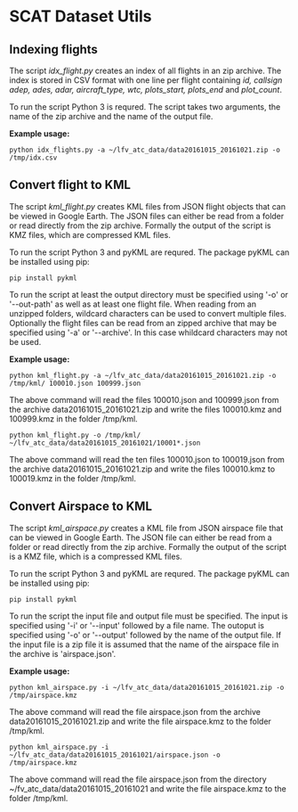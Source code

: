 # SCAT Dataset Utils

## Indexing flights
The script *idx_flight.py* creates an index of all flights in an zip archive. The index is stored in CSV format with one line per flight containing *id, callsign	adep, ades, adar, aircraft_type, wtc, plots_start, plots_end* and *plot_count*.

To run the script Python 3 is requred. The script takes two arguments, the name of the zip archive and the name of the output file. 

**Example usage:**
```
python idx_flights.py -a ~/lfv_atc_data/data20161015_20161021.zip -o /tmp/idx.csv
```

## Convert flight to KML
The script *kml_flight.py* creates KML files from JSON flight objects that can be viewed in Google Earth. The JSON files can either be read from a folder or read directly from the zip archive. Formally the output of the script is KMZ files, which are compressed KML files.

To run the script Python 3 and pyKML are requred. The package pyKML can be installed using pip:
```
pip install pykml
```

To run the script at least the output directory must be specified using '-o' or '--out-path' as well as at least one flight file. When reading from an unzipped folders, wildcard characters can be used to convert multiple files. Optionally the flight files can be read from an zipped archive that may be specified using '-a' or '--archive'. In this case whildcard characters may not be used.

**Example usage:**
```
python kml_flight.py -a ~/lfv_atc_data/data20161015_20161021.zip -o /tmp/kml/ 100010.json 100999.json
```
The above command will read the files 100010.json and 100999.json from the archive data20161015_20161021.zip and write the files 100010.kmz and 100999.kmz in the folder /tmp/kml.


```
python kml_flight.py -o /tmp/kml/ ~/lfv_atc_data/data20161015_20161021/10001*.json
```
The above command will read the ten files 100010.json to 100019.json from the archive data20161015_20161021.zip and write the files 100010.kmz to 100019.kmz in the folder /tmp/kml.

## Convert Airspace to KML
The script *kml_airspace.py* creates a KML file from JSON airspace file that can be viewed in Google Earth. The JSON file can either be read from a folder or read directly from the zip archive. Formally the output of the script is a KMZ file, which is a compressed KML files.

To run the script Python 3 and pyKML are requred. The package pyKML can be installed using pip:
```
pip install pykml
```

To run the script the input file and output file must be specified. The input is specified using '-i' or '--input' followed by a file name. The outoput is specified using '-o' or '--output' followed by the name of the output file. If the input file is a zip file it is assumed that the name of the airspace file in the archive is 'airspace.json'.

**Example usage:**
```
python kml_airspace.py -i ~/lfv_atc_data/data20161015_20161021.zip -o /tmp/airspace.kmz
```
The above command will read the file airspace.json from the archive data20161015_20161021.zip and write the file airspace.kmz to the folder /tmp/kml.

```
python kml_airspace.py -i ~/lfv_atc_data/data20161015_20161021/airspace.json -o /tmp/airspace.kmz
```
The above command will read the file airspace.json from the directory ~/fv_atc_data/data20161015_20161021 and write the file airspace.kmz to the folder /tmp/kml.
